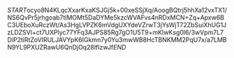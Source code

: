 $START$ocyo8N4KLqcXxarKxaKSJGj5k+00xeSSjXq/AoogBQtrj5hhXa12vxTX1/NS6QvPr5jrhgoab7tlMOMt5DaDYMe5kzcWVAFvs4nRDxMCN+Zq+Apxw6BC3UEboXuRczWt/As3HgLVPZK6mVdgUXYdeVZrwT3jYsWjT72ZbSuiXhUG1JzLDZSVl+ct7UXPlyc77YFq3AJPS85Rg7gO1U5T9+mKIwKsg0l6/3wVpm7L7DiP2tiRtZoVIRULJAVYpK6IGkmn7y0Yu3mwWB8HcTBNKMM2PqU7x/a7LMBN9YL9PXUZRawU6QnDjOq28lfIzwJf$END$